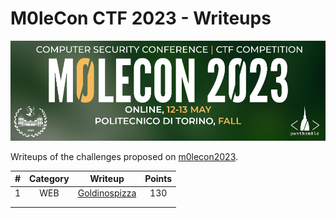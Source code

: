 # M0leCon CTF 2023 - Writeups
<p align="center">
  <img src="assets/banner.png" />
</p>



Writeups of the challenges proposed on [m0lecon2023](https://ctf.m0lecon.it/).

<div align="center">

| **#** | **Category** | **Writeup** | **Points** |
|:---:|:---:|---|:---:|
| 1 | WEB | [Goldinospizza](Goldinospizza/README.md) | 130 |
|       |              |                                          |            |
|       |              |                                          |            |

</div>